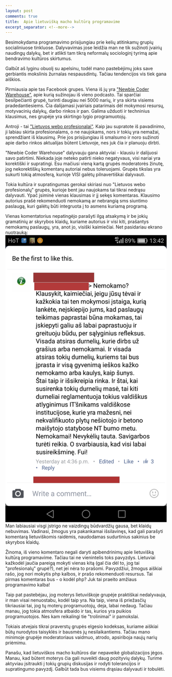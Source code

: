 ```yaml
---
layout: post
comments: true
title:  Apie lietuvišką macho kultūrą programavime
excerpt_separator: <!--more-->
---
```

Besimokydama programavimo prisijungiau prie kelių atitinkamų grupių socialiniuose tinkluose. Dalyvavimas jose leidžia man ne tik sužinoti įvairių
naudingų dalykų, bet ir atlikti tam tikrą neformalų sociologinį tyrimą apie bendravimo kultūros skirtumus. 
<!--more-->
Galbūt aš lyginu obuolį su apelsinu, todėl mano pastebėjimų joks save gerbiantis mokslinis žurnalas nespausdintų. Tačiau tendencijos vis tiek
gana aiškios.

Pirmiausia apie tas Facebook grupes. Viena iš jų yra <a href="https://www.facebook.com/groups/1594816820775537/" target="_blank">"Newbie Coder Warehouse"</a>, apie kurią sužinojau iš vieno podcasto. Tai sparčiai besilpečianti grupė, turinti daugiau nei 5000 narių, ir yra skirta visiems pradedantiesiems. Čia dalijamasi
įvairiais patarimais dėl mokymosi resursų, motyvacinių dalykų, darbo rinkos ir pan. Galima užduoti ir techninius klausimus, nes grupėje yra
skirtingo lygio programuotojų.

Antroji - tai <a href="https://www.facebook.com/groups/webas/" target="_blank">"Lietuvos webo profesionalai"</a>. Kaip jau supratote iš pavadinimo, ji labiau skirta profesionalams, o ne naujokams, nors ir tokių
yra nemažai, sprendžiant iš klausimų. Prie jos prisijungiau iš smalsumo ir noro sužinoti apie darbo rinkos aktualijas būtent Lietuvoje, nes juk
čia ir planuoju dirbti.

"Newbie Coder Warehouse" dalyvauju gana aktyviai - klausiu ir dalijuosi savo patirtimi. Niekada joje neteko patirti nieko negatyvaus, visi nariai
yra korektiški ir supratingi. Esu mačiusi vieną kartą grupės moderatorės žinutę, jog nekorektiškų komentarų autoriai nebus toleruojami. Grupės
tikslas yra sukurti tokią atmosferą, kurioje VISI galėtų pilnavertiškai dalyvauti. 

Tokia kultūra ir supratingumas gerokai skiriasi nuo "Lietuvos webo profesionalų" grupės, kurioje bent jau naujokams tai tikrai nedrąsu 
dalyvauti. Ypač įsiminė vienas klausimas ir jį sekęs komentaras. Klausimo autorius prašė rekomenduoti nemokamą ar nebrangią sms siuntimo
paslaugą, kuri galėtų būti integruota į to asmens kuriamą programą. 

Vienas komentatorius nepatingėjo parašyti ilgą atsakymą ir be jokių gramatinių ar skyrybos klaidų, kuriame autorius ir visi kiti, prašantys
nemokamų paslaugų, yra, anot jo, visiški kaimiečiai. Net pasidariau ekrano nuotrauką: 
![facebook komentaras](/assets/comment_picture.png)
Man labiausiai visgi įstrigo
ne vaizdingų būdvardžių gausa, bet klaidų nebuvimas. Vadinasi, žmogus yra pakankamai išsilavinęs, kad gali parašyti komentarą lietuviškomis
raidėmis, naudodamas sudurtinius sakinius be skyrybos klaidų.

Žinoma, iš vieno komentaro negali daryti apibendrinimų apie lietuvišką kultūrą programavime. Tačiau tai ne vienintelis toks pavyzdys. Lietuviai
kažkodėl jaučia pareigą mokyti vienas kitą (gal čia dėl to, jog tai "profesionalų" grupė?), net jei nėra to prašomi. Pavyzdžiui, žmogus aiškiai rašo,
jog nori mokytis php kalbos, ir prašo rekomenduoti resursus. Tai pirmas komentaras bus - o kodėl php? Juk tai praeito amžiaus programavimo kalba!

Taip pat pastebėjau, jog moterys lietuviškoje grupėje praktiškai nedalyvauja, ir man visai nenuostabu, kodėl taip yra. Na taip, viena iš 
priežasčių tikriausiai tai, jog tų moterų programuotojų, deja, labai nedaug. Tačiau manau, jog tokia atmosfera atbaido ir tas, kurios yra puikios
programuotojos. Nes kam reikalingi tie "trolinimai" ir pamokslai. 

Tokiais atvejais tikrai praverstų grupės elgesio kodeksas, kuriame aiškiai būtų nurodytos taisyklės ir bausmės jų nesilaikantiems. Tačiau 
mano minimoje grupėje moderatoriaus vaidmuo, atrodo, apsiriboja naujų narių priėmimu. 

Panašu, kad lietuviškos macho kultūros dar nepaveikė globalizacijos jėgos. Manau, kad būtent moterys čia gali nuveikti daug pozityvių dalykų.
Turime aktyviau įsitraukti į tokių grupių diskusijas ir rodyti tolerancijos ir supratingumo pavyzdį. Galbūt tada bus visiems drąsiau dalyvauti ir
tobulėti. 


